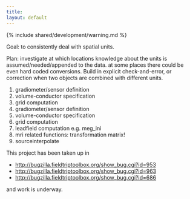 ```yaml
---
title:
layout: default
---
```


{% include shared/development/warning.md %}

Goal: to consistently deal with spatial units.
 
Plan: investigate at which locations knowledge about the units is assumed/needed/appended to the data. at some places there could be even hard coded conversions. Build in explicit check-and-error, or correction when two objects are combined with different units.

 1. gradiometer/sensor definition
 2. volume-conductor specification  
 3. grid computation
 4. gradiometer/sensor definition
 5. volume-conductor specification
 6. grid computation
 7. leadfield computation e.g. meg_ini
 8. mri related functions: transformation matrix!
 9. sourceinterpolate

This project has been taken up in 

*  http://bugzilla.fieldtriptoolbox.org/show_bug.cgi?id=953
*  http://bugzilla.fieldtriptoolbox.org/show_bug.cgi?id=963
*  http://bugzilla.fieldtriptoolbox.org/show_bug.cgi?id=686

and work is underway.

